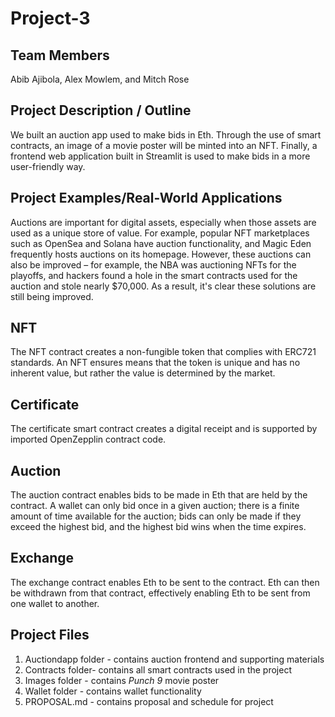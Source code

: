 # Project-3

## Team Members

Abib Ajibola, Alex Mowlem, and Mitch Rose

## Project Description / Outline

We built an auction app used to make bids in Eth. Through the use of smart contracts, an image of a movie poster will be minted into an NFT. Finally, a frontend web application built in Streamlit is used to make bids in a more user-friendly way.

## Project Examples/Real-World Applications
Auctions are important for digital assets, especially when those assets are used as a unique store of value. For example, popular NFT marketplaces such as OpenSea and Solana have auction functionality, and Magic Eden frequently hosts auctions on its homepage. However, these auctions can also be improved – for example, the NBA was auctioning NFTs for the playoffs, and hackers found a hole in the smart contracts used for the auction and stole nearly $70,000. As a result, it's clear these solutions are still being improved. 

## NFT
The NFT contract creates a non-fungible token that complies with ERC721 standards. An NFT ensures means that the token is unique and has no inherent value, but rather the value is determined by the market.
 
## Certificate
The certificate smart contract creates a digital receipt and is supported by imported OpenZepplin contract code.

## Auction
The auction contract enables bids to be made in Eth that are held by the contract. A wallet can only bid once in a given auction; there is a finite amount of time available for the auction; bids can only be made if they exceed the highest bid, and the highest bid wins when the time expires.

## Exchange
The exchange contract enables Eth to be sent to the contract. Eth can then be withdrawn from that contract, effectively enabling Eth to be sent from one wallet to another.

## Project Files
1. Auctiondapp folder - contains auction frontend and supporting materials
1. Contracts folder- contains all smart contracts used in the project
1. Images folder - contains _Punch 9_ movie poster
1. Wallet folder - contains wallet functionality
1. PROPOSAL.md - contains proposal and schedule for project

